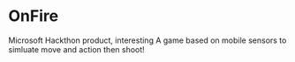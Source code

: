 # OnFire
Microsoft Hackthon product, interesting
A game based on mobile sensors to simluate move and action
then shoot!
